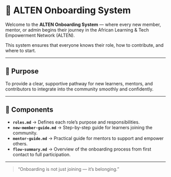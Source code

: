 # 🌱 ALTEN Onboarding System

Welcome to the **ALTEN Onboarding System** — where every new member, mentor, or admin begins their journey in the African Learning & Tech Empowerment Network (ALTEN).  

This system ensures that everyone knows their role, how to contribute, and where to start.

---

## 🎯 Purpose
To provide a clear, supportive pathway for new learners, mentors, and contributors to integrate into the community smoothly and confidently.

---

## 🧩 Components
- **`roles.md`** → Defines each role’s purpose and responsibilities.  
- **`new-member-guide.md`** → Step-by-step guide for learners joining the community.  
- **`mentor-guide.md`** → Practical guide for mentors to support and empower others.  
- **`flow-summary.md`** → Overview of the onboarding process from first contact to full participation.

---

> “Onboarding is not just joining — it’s belonging.”
